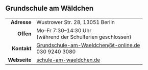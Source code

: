 ## Grundschule am Wäldchen

|||
-:|:-
**Adresse** |      Wustrower Str. 28, 13051 Berlin
**Offen** |        Mo–Fr 7:30–14:30 Uhr<br>(während der Schulferien geschlossen)
**Kontakt** |      [Grundschule-am-Waeldchen@t-online.de](mailto:Grundschule-am-Waeldchen@t-online.de)<br>030 9240 3080
**Webseite** |      <a target="_blank" href="https://schule-am-waeldchen.de">schule-am-waeldchen.de</a>

<div id="gmap"></div>
<script>window.onload = showMap()</script>
